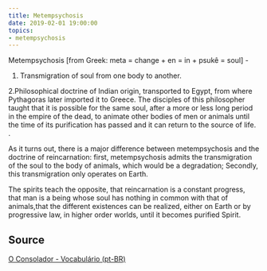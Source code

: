 ```yaml
---
title: Metempsychosis
date: 2019-02-01 19:00:00
topics:
- metempsychosis
---
```


Metempsychosis [from Greek: meta = change + en = in + psukê = soul] - 

1. Transmigration of soul from one body to another. 

2.Philosophical doctrine of Indian origin, transported to Egypt, from where Pythagoras later imported 
it to Greece. The disciples of this philosopher taught that it is possible for the same soul, 
after a more or less long period in the empire of the dead, to animate other bodies of men or 
animals until the time of its purification has passed and it can return to the source of life. . 

As it turns out, there is a major difference between metempsychosis and the doctrine of reincarnation: 
first, metempsychosis admits the transmigration of the soul to the body of animals, which would 
be a degradation; Secondly, this transmigration only operates on Earth. 

The spirits teach the opposite, that reincarnation is a constant progress, that man is a being whose 
soul has nothing in common with that of animals,that the different existences can be realized, either 
on Earth or by progressive law, in higher order worlds, until it becomes purified Spirit.


## Source
[O Consolador - Vocabulário (pt-BR)](http://www.oconsolador.com.br/linkfixo/vocabulario/principal.html)

